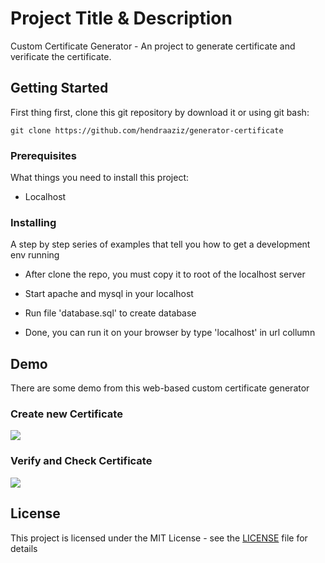 # Project Title & Description

Custom Certificate Generator - An project to generate certificate and verificate the certificate.

## Getting Started

First thing first, clone this git repository by download it or using git bash:

```
git clone https://github.com/hendraaziz/generator-certificate
```

### Prerequisites

What things you need to install this project:

- Localhost

### Installing

A step by step series of examples that tell you how to get a development env running

- After clone the repo, you must copy it to root of the localhost server

- Start apache and mysql in your localhost
- Run file 'database.sql' to create database
- Done, you can run it on your browser by type 'localhost' in url collumn

## Demo

There are some demo from this web-based custom certificate generator

### Create new Certificate

![](https://i.imgur.com/Zos3nbA.gif)

### Verify and Check Certificate

![](https://i.imgur.com/H5qPgzW.gif)

## License

This project is licensed under the MIT License - see the [LICENSE](LICENSE) file for details
